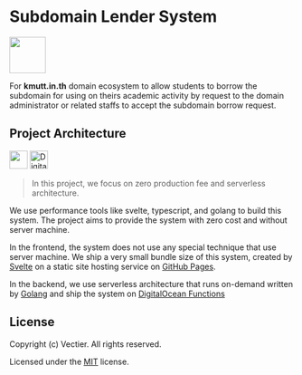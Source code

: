 # Subdomain Lender System

<img src="https://i.imgur.com/nk6BqPB.png" width="64" alt="" /> <br />


For **kmutt.in.th** domain ecosystem to allow students to borrow the subdomain for using on theirs academic activity by request to the domain administrator or related staffs to accept the subdomain borrow request.

## Project Architecture

<img src="https://skillicons.dev/icons?i=svelte,typescript,go" height="32" alt="" /> <a href="https://www.digitalocean.com/?refcode=95b43da7102f&utm_campaign=Referral_Invite&utm_medium=Referral_Program&utm_source=badge"> <img height="32" src="https://web-platforms.sfo2.digitaloceanspaces.com/WWW/Badge%203.svg" alt="DigitalOcean Referral Badge" /></a> <br />

> In this project, we focus on zero production fee and serverless architecture.

We use performance tools like svelte, typescript, and golang to build this system. The project aims to provide the system with zero cost and without server machine.

In the frontend, the system does not use any special technique that use server machine. We ship a very small bundle size of this system, created by [Svelte](https://svelte.dev/) on a static site hosting service on [GitHub Pages](https://pages.github.com/).

In the backend, we use serverless architecture that runs on-demand written by [Golang](https://go.dev/) and ship the system on [DigitalOcean Functions](https://www.digitalocean.com/products/functions)

## License

Copyright (c) Vectier. All rights reserved.

Licensed under the [MIT](https://github.com/riflowth/nextpress/blob/main/LICENSE) license.
